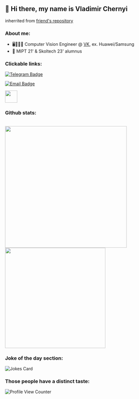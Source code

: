## 👋 Hi there, my name is Vladimir Chernyi

inherrited from [friend's repository](https://github.com/makmary)

### About me:

- 🖥👨🏻‍💻 Computer Vision Engineer @ [VK](https://vk.com), ex. Huawei/Samsung
- 🌻  MIPT 21' & Skoltech 23' alumnus 

### Clickable links:

[![Telegram Badge](https://img.shields.io/badge/-Telegram-0088cc?style=for-the-badge&logo=appveyor&logo=Telegram&logoColor=white&color=blue)](https://t.me/scalyvladimir)

[![Email Badge](https://img.shields.io/badge/-Email-0088cc?style=for-the-badge&logo=appveyor&logo=Gmail&logoColor=white&color=yellow)](mailto:chernyj.vv@phystech.edu)

[<img src='https://images.vexels.com/media/users/3/140030/isolated/preview/521136d25b37386f49728b93d2e4e6fa-cv-icon.png' height='40'>](https://www.overleaf.com/read/xwrbxpzszvyv)

### Github stats:

<br>

<a href="https://github.com/anuraghazra/github-readme-stats">
  <img align="left" width="400" src="https://github-readme-stats.vercel.app/api?username=scalyvladimir&show_icons=true&cache_seconds=1800" />
</a>

<a href="https://github.com/anuraghazra/github-readme-stats">
  <img align="left" width="330" src="https://github-readme-stats.vercel.app/api/top-langs/?username=scalyvladimir&show_icons=true&layout=compact" />
</a>

<br clear="all" />

### Joke of the day section:
![Jokes Card](https://readme-jokes.vercel.app/api)
### Those people have a distinct taste:
![Profile View Counter](https://komarev.com/ghpvc/?username=scalyvladimir)
